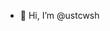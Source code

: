 - 👋 Hi, I’m @ustcwsh

<!---
ustcwsh/ustcwsh is a ✨ special ✨ repository because its `README.md` (this file) appears on your GitHub profile.
You can click the Preview link to take a look at your changes.
--->
